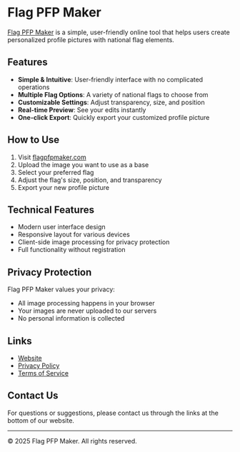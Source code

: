 # Flag PFP Maker

[Flag PFP Maker](https://flagpfpmaker.com) is a simple, user-friendly online tool that helps users create personalized profile pictures with national flag elements.

## Features

- **Simple & Intuitive**: User-friendly interface with no complicated operations
- **Multiple Flag Options**: A variety of national flags to choose from
- **Customizable Settings**: Adjust transparency, size, and position
- **Real-time Preview**: See your edits instantly
- **One-click Export**: Quickly export your customized profile picture

## How to Use

1. Visit [flagpfpmaker.com](https://flagpfpmaker.com)
2. Upload the image you want to use as a base
3. Select your preferred flag
4. Adjust the flag's size, position, and transparency
5. Export your new profile picture

## Technical Features

- Modern user interface design
- Responsive layout for various devices
- Client-side image processing for privacy protection
- Full functionality without registration

## Privacy Protection

Flag PFP Maker values your privacy:
- All image processing happens in your browser
- Your images are never uploaded to our servers
- No personal information is collected

## Links

- [Website](https://flagpfpmaker.com)
- [Privacy Policy](https://flagpfpmaker.com/privacy.html)
- [Terms of Service](https://flagpfpmaker.com/terms.html)

## Contact Us

For questions or suggestions, please contact us through the links at the bottom of our website.

---

© 2025 Flag PFP Maker. All rights reserved.
